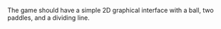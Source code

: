 The game should have a simple 2D graphical interface with a ball, two paddles, and a dividing line.

